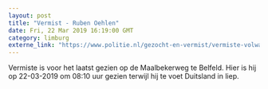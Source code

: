 ```yaml
---
layout: post
title: "Vermist - Ruben Oehlen"
date: Fri, 22 Mar 2019 16:19:00 GMT
category: limburg
externe_link: "https://www.politie.nl/gezocht-en-vermist/vermiste-volwassenen/2019/maart/ruben-oehlen.html"
---
```


Vermiste is voor het laatst gezien op de Maalbekerweg te Belfeld. Hier is hij op 22-03-2019 om 08:10 uur gezien terwijl hij te voet Duitsland in liep.
